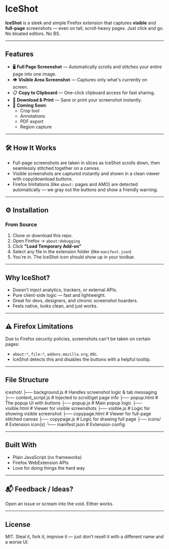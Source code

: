 #  IceShot

**IceShot** is a sleek and simple Firefox extension that captures **visible** and **full-page** screenshots — even on tall, scroll-heavy pages. Just click and go. No bloated editors. No BS.

---

##  Features

- 🖥️ **Full Page Screenshot** — Automatically scrolls and stitches your entire page into one image.
- 👁️ **Visible Area Screenshot** — Captures only what's currently on screen.
- 📋 **Copy to Clipboard** — One-click clipboard access for fast sharing.
- 💾 **Download & Print** — Save or print your screenshot instantly.
- 🚧 **Coming Soon**:
  - Crop tool
  - Annotations
  - PDF export
  - Region capture

---

## 🛠️ How It Works

- Full-page screenshots are taken in slices as IceShot scrolls down, then seamlessly stitched together on a canvas.
- Visible screenshots are captured instantly and shown in a clean viewer with copy/download buttons.
- Firefox limitations (like `about:` pages and AMO) are detected automatically — we gray out the buttons and show a friendly warning.

---

## ⚙️ Installation

### From Source
1. Clone or download this repo.
2. Open Firefox → `about:debugging`
3. Click **"Load Temporary Add-on"**
4. Select any file in the extension folder (like `manifest.json`)
5. You're in. The IceShot icon should show up in your toolbar.

---

##  Why IceShot?

- Doesn't inject analytics, trackers, or external APIs.
- Pure client-side logic — fast and lightweight.
- Great for devs, designers, and chronic screenshot hoarders.
- Feels native, looks clean, and just works.

---

## ⚠️ Firefox Limitations

Due to Firefox security policies, screenshots can't be taken on certain pages:

- `about:*`, `file:*`, `addons.mozilla.org`, etc.
- IceShot detects this and disables the buttons with a helpful tooltip.

---

## File Structure
iceshot/
├── background.js # Handles screenshot logic & tab messaging
├── content_script.js # Injected to scroll/get page info
├── popup.html # The popup UI with buttons
├── popup.js # Main popup logic
├── visible.html # Viewer for visible screenshots
├── visible.js # Logic for showing visible screenshot
├── copypage.html # Viewer for full-page stitched canvas
├── copypage.js # Logic for drawing full page
├── icons/ # Extension icon(s)
└── manifest.json # Extension config


---

##  Built With

- Plain JavaScript (no frameworks)
- Firefox WebExtension APIs
- Love for doing things the hard way

---

## 📬 Feedback / Ideas?

Open an issue or scream into the void. Either works.

---

##  License

MIT. Steal it, fork it, improve it — just don’t resell it with a different name and a worse UI.

